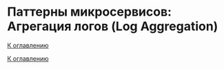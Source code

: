 # Паттерны микросервисов: Агрегация логов (Log Aggregation)

<!--

-->

[К оглавлению](../../README.md)



[К оглавлению](../../README.md)
